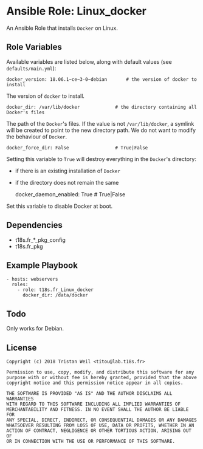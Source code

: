 # Ansible Role: Linux_docker

An Ansible Role that installs `Docker` on Linux.

## Role Variables

Available variables are listed below, along with default values (see `defaults/main.yml`):

    docker_version: 18.06.1~ce~3-0~debian       # the version of docker to install
    
The version of `docker` to install.

    docker_dir: /var/lib/docker             # the directory containing all Docker's files
    
The path of the `Docker`'s files.
If the value is not `/var/lib/docker`, a symlink will be created to point to the new directory path.
We do not want to modify the behaviour of `Docker`.
    
    docker_force_dir: False                 # True|False
    
Setting this variable to `True` will destroy everything in the `Docker`'s directory:
- if there is an existing installation of `Docker`
- if the directory does not remain the same
    
    
    docker_daemon_enabled: True                 # True|False
    
Set this variable to disable Docker at boot.

## Dependencies

- t18s.fr_*_pkg_config
- t18s.fr_pkg

## Example Playbook

    - hosts: webservers
      roles:
        - role: t18s.fr_Linux_docker
          docker_dir: /data/docker

## Todo

Only works for Debian.

## License

```
Copyright (c) 2018 Tristan Weil <titou@lab.t18s.fr>

Permission to use, copy, modify, and distribute this software for any
purpose with or without fee is hereby granted, provided that the above
copyright notice and this permission notice appear in all copies.

THE SOFTWARE IS PROVIDED "AS IS" AND THE AUTHOR DISCLAIMS ALL WARRANTIES
WITH REGARD TO THIS SOFTWARE INCLUDING ALL IMPLIED WARRANTIES OF
MERCHANTABILITY AND FITNESS. IN NO EVENT SHALL THE AUTHOR BE LIABLE FOR
ANY SPECIAL, DIRECT, INDIRECT, OR CONSEQUENTIAL DAMAGES OR ANY DAMAGES
WHATSOEVER RESULTING FROM LOSS OF USE, DATA OR PROFITS, WHETHER IN AN
ACTION OF CONTRACT, NEGLIGENCE OR OTHER TORTIOUS ACTION, ARISING OUT OF
OR IN CONNECTION WITH THE USE OR PERFORMANCE OF THIS SOFTWARE.
```
